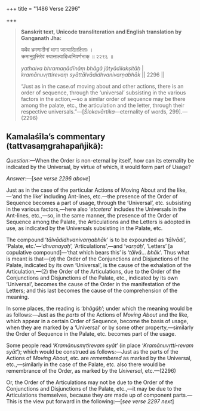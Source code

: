 +++
title = "1486 Verse 2296"

+++
> **Sanskrit text, Unicode transliteration and English translation by Ganganath Jha:** 
>
> यथैव भ्रमणादीनां भागा जात्यादिलक्षिताः ।  
> क्रमानुवृत्तिरेवं स्यात्ताल्वादिध्वनिवर्णभाक् ॥ २२९६ ॥ 
>
> *yathaiva bhramaṇādīnāṃ bhāgā jātyādilakṣitāḥ* \|  
> *kramānuvṛttirevaṃ syāttālvādidhvanivarṇabhāk* \|\| 2296 \|\| 
>
> “Just as in the case.of moving about and other actions, there is an order of sequence, through the ‘universal’ subsisting in the various factors in the action,—so a similar order of sequence may be there among the palate, etc., the articulation and the letter, through their respective universals.”—[*Ślokavārtika*—eternality of words, 299].—(2296)



## Kamalaśīla’s commentary (tattvasaṃgrahapañjikā):

*Question*:—When the Order *is* non-eternal by itself, how can its eternality be indicated by the Universal, by virtue of which, it would form part of Usage?

*Answer*:—[*see verse 2296 above*]

Just as in the case of the particular Actions of Moving About and the like,—‘and the like’ including Ant-lines, etc.—the presence of the Order of Sequence becomes a part of usage, through the ‘Universal’, etc. subsisting in the various factors,—here also ‘*etcetera*’ includes the Universals in the Ant-lines, etc.,—so, in the same manner, the presence of the Order of Sequence among the Palate, the Articulations and the Letters is adopted in use, as indicated by the Universals subsisting in the Palate, etc.

The compound ‘*tālvādidhvanivarṇabhāk*’ is to be expounded as ‘*tālvādi*’, ‘Palate, etc.’—‘*dhvanayaḥ*’, ‘Articulations’,—and ‘*varṇāḥ*’, ‘Letters’ [a copulative compound]—‘that which bears this’ is ‘*tālvā*... *bhāk*’. Thus what is meant is that—(*a*) the Order of the Conjunctions and Disjunctions of the Palate, indicated by its own ‘Universal’, is the cause of the exhalation of the Articulation,—(2) the Order of the Articulations, due to the Order of the Conjunctions and Disjunctions of the Palate, etc., indicated by its own ‘Universal’, becomes the cause of the Order in the manifestation of the Letters; and this last becomes the cause of the comprehension of the meaning.

In some places, the reading is ‘*bhāgāḥ*’; under which the meaning would be as follows:—Just as the *parts* of the Actions of *Moving About* and the like, which appear in a certain Order of Sequence, become the basis of usage, when they are marked by a ‘Universal’ or by some other property,—similarly the Order of Sequence in the Palate, etc. becomes part of the usage.

Some people read ‘*Kramānusmṛtirevam syāt*’ (in place ‘*Kramānuvṛtti-revam syāt*’); which would be construed as follows:—Just as the parts of the Actions of *Moving About*, etc. are *remembered* as marked by the Universal, etc.,—similarly in the case of the Palate, etc. also there would be remembrance of the Order, as marked by the *Universal*, etc.—(2296)

Or, the Order of the Articulations may not be due to the Order of the Conjunctions and Disjunctions of the Palate, etc.,—it may be due to the Articulations themselves, because they *are* made up of component parts.—This is the view put forward in the following:—[*see verse 2297 next*]



